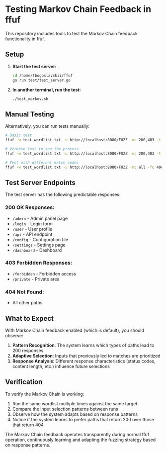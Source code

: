 # Testing Markov Chain Feedback in ffuf

This repository includes tools to test the Markov Chain feedback functionality in ffuf.

## Setup

1. **Start the test server:**
   ```bash
   cd /home/fbogoslavskii/ffuf
   go run test/test_server.go
   ```

2. **In another terminal, run the test:**
   ```bash
   ./test_markov.sh
   ```

## Manual Testing

Alternatively, you can run tests manually:

```bash
# Basic test
ffuf -w test_wordlist.txt -u http://localhost:8080/FUZZ -mc 200,403 -t 50

# Verbose test to see the process
ffuf -w test_wordlist.txt -u http://localhost:8080/FUZZ -mc 200,403 -t 50 -v

# Test with different match codes
ffuf -w test_wordlist.txt -u http://localhost:8080/FUZZ -mc all -fc 404
```

## Test Server Endpoints

The test server has the following predictable responses:

### 200 OK Responses:
- `/admin` - Admin panel page
- `/login` - Login form
- `/user` - User profile
- `/api` - API endpoint
- `/config` - Configuration file
- `/settings` - Settings page
- `/dashboard` - Dashboard

### 403 Forbidden Responses:
- `/forbidden` - Forbidden access
- `/private` - Private area

### 404 Not Found:
- All other paths

## What to Expect

With Markov Chain feedback enabled (which is default), you should observe:

1. **Pattern Recognition**: The system learns which types of paths lead to 200 responses
2. **Adaptive Selection**: Inputs that previously led to matches are prioritized
3. **Response Analysis**: Different response characteristics (status codes, content length, etc.) influence future selections

## Verification

To verify the Markov Chain is working:

1. Run the same wordlist multiple times against the same target
2. Compare the input selection patterns between runs
3. Observe how the system adapts based on response patterns
4. Notice if the system learns to prefer paths that return 200 over those that return 404

The Markov Chain feedback operates transparently during normal ffuf operation, continuously learning and adapting the fuzzing strategy based on response patterns.
